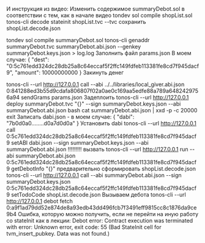 И инструкция из видео:
Изменить содержимое summaryDebot.sol в соответствии с тем, как в начале видео
tondev sol compile shopList.sol
tonos-cli decode stateinit shopList.tvc --tvc
сохранить shopList.decode.json

tondev sol compile summaryDebot.sol
tonos-cli genaddr summaryDebot.tvc summaryDebot.abi.json --genkey summaryDebot.keys.json > log.log
Заполнить файл params.json
В моем случае:
{
    "dest": "0:5c761edd324dc28db25a8c64eccaf5f2ffc149fdfeb113381fe8cd7f945dacf9",
    "amount": 10000000000
}
Закинуть денег
 
tonos-cli --url http://127.0.0.1 call --abi ../../libraries/local_giver.abi.json 0:841288ed3b55d9cdafa806807f02a0ae0c169aa5edfe88a789a6482429756a94 sendGrams params.json
Задеплоить
tonos-cli --url http://127.0.0.1 deploy summaryDebot.tvc "{}" --sign summaryDebot.keys.json --abi summaryDebot.abi.json
bash
cat summaryDebot.abi.json | xxd -p -c 20000
exit
Записать dabi.json - в моем случае:
{
    "dabi": "7b0d0a0........d0a7d0d0a"
}
Установить dabi
tonos-cli --url http://127.0.0.1 call 0:5c761edd324dc28db25a8c64eccaf5f2ffc149fdfeb113381fe8cd7f945dacf9 setABI dabi.json --sign summaryDebot.keys.json --abi summaryDebot.abi.json
!!!!!!!!!
вызвать
tonos-cli --url http://127.0.0.1 run --abi summaryDebot.abi.json 0:5c761edd324dc28db25a8c64eccaf5f2ffc149fdfeb113381fe8cd7f945dacf9 getDebotInfo "{}"
предварительно сформировать shopList.decode.json
tonos-cli --url http://127.0.0.1 call --abi summaryDebot.abi.json --sign summaryDebot.keys.json 0:5c761edd324dc28db25a8c64eccaf5f2ffc149fdfeb113381fe8cd7f945dacf9 setTodoCode shopList.decode.json
Вызываем дебота
tonos-cli --url http://127.0.0.1 debot fetch 0:a9f1ad79dd52e874de8a93edb43dd496fcb7f3491eff9815cc8c1876da9ce9b4
Ошибка, которую можно получить, если не перейти на иную работу со stateInit как в лекции:
Debot error: Contract execution was terminated with error: Unknown error, exit code: 55 (Bad StateInit cell for tvm_insert_pubkey. Data was not found.)